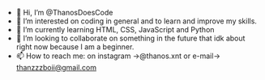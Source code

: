 - 👋 Hi, I’m @ThanosDoesCode
- 👀 I’m interested on coding in general and to learn and improve my skills.
- 🌱 I’m currently learning HTML, CSS, JavaScript and Python
- 💞️ I’m looking to collaborate on something in the future that idk about right now because I am a beginner.
- 📫 How to reach me: on instagram ->@thanos.xnt or e-mail-> thanzzzboii@gmail.com

<!---
ThanosDoesCode/ThanosDoesCode is a ✨ special ✨ repository because its `README.md` (this file) appears on your GitHub profile.
You can click the Preview link to take a look at your changes.
--->
